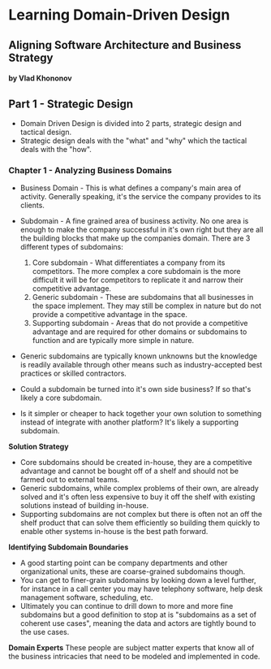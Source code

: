 # Learning Domain-Driven Design

## Aligning Software Architecture and Business Strategy

#### by Vlad Khononov

## Part 1 - Strategic Design
- Domain Driven Design is divided into 2 parts, strategic design and tactical design.
- Strategic design deals with the "what" and "why" which the tactical deals with the "how".

### Chapter 1 - Analyzing Business Domains

- Business Domain - This is what defines a company's main area of activity.  Generally speaking, it's the service the company provides to its clients.
- Subdomain - A fine grained area of business activity.  No one area is enough to make the company successful in it's own right but they are all the building blocks that make up the companies domain.  There are 3 different types of subdomains:
    1. Core subdomain - What differentiates a company from its competitors.  The more complex a core subdomain is the more difficult it will be for competitors to replicate it and narrow their competitive advantage.
    2. Generic subdomain - These are subdomains that all businesses in the space implement.  They may still be complex in nature but do not provide a competitive advantage in the space.
    3. Supporting subdomain - Areas that do not provide a competitive advantage and are required for other domains or subdomains to function and are typically more simple in nature.

- Generic subdomains are typically known unknowns but the knowledge is readily available through other means such as industry-accepted best practices or skilled contractors.
- Could a subdomain be turned into it's own side business?  If so that's likely a core subdomain.
- Is it simpler or cheaper to hack together your own solution to something instead of integrate with another platform?  It's likely a supporting subdomain.

**Solution Strategy**
- Core subdomains should be created in-house, they are a competitive advantage and cannot be bought off of a shelf and should not be farmed out to external teams.
- Generic subdomains, while complex problems of their own, are already solved and it's often less expensive to buy it off the shelf with existing solutions instead of building in-house.
- Supporting subdomains are not complex but there is often not an off the shelf product that can solve them efficiently so building them quickly to enable other systems in-house is the best path forward.

**Identifying Subdomain Boundaries**
- A good starting point can be company departments and other organizational units, these are coarse-grained subdomains though.
- You can get to finer-grain subdomains by looking down a level further, for instance in a call center you may have telephony software, help desk management software, scheduling, etc.
- Ultimately you can continue to drill down to more and more fine subdomains but a good definition to stop at is "subdomains as a set of coherent use cases", meaning the data and actors are tightly bound to the use cases.

**Domain Experts** 
These people are subject matter experts that know all of the business intricacies that need to be modeled and implemented in code.